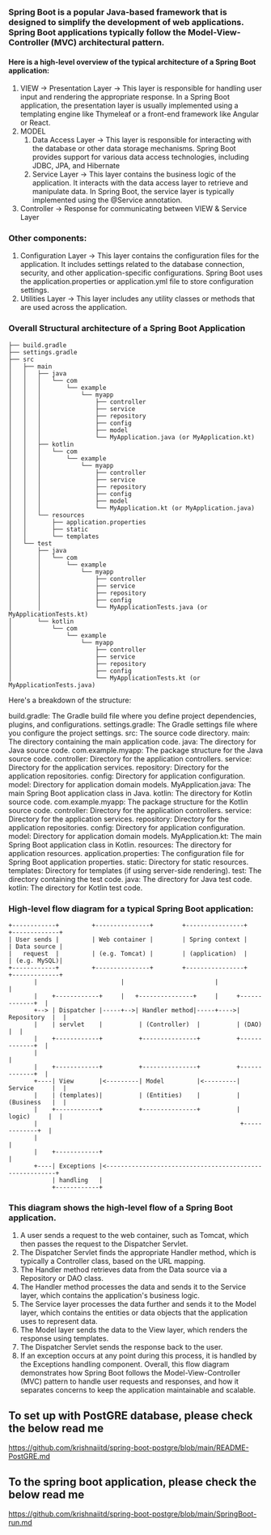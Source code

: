 ### Spring Boot is a popular Java-based framework that is designed to simplify the development of web applications. Spring Boot applications typically follow the Model-View-Controller (MVC) architectural pattern.

#### Here is a high-level overview of the typical architecture of a Spring Boot application:
1. VIEW -> Presentation Layer -> This layer is responsible for handling user input and rendering the appropriate response. In a Spring Boot application, the presentation layer is usually implemented using a templating engine like Thymeleaf or a front-end framework like Angular or React.
2. MODEL 
   1. Data Access Layer -> This layer is responsible for interacting with the database or other data storage mechanisms. Spring Boot provides support for various data access technologies, including JDBC, JPA, and Hibernate
   2. Service Layer -> This layer contains the business logic of the application. It interacts with the data access layer to retrieve and manipulate data. In Spring Boot, the service layer is typically implemented using the @Service annotation.
3. Controller -> Response for communicating between VIEW & Service Layer

### Other components:
1. Configuration Layer -> This layer contains the configuration files for the application. It includes settings related to the database connection, security, and other application-specific configurations. Spring Boot uses the application.properties or application.yml file to store configuration settings.
2. Utilities Layer -> This layer includes any utility classes or methods that are used across the application.

### Overall Structural architecture of a Spring Boot Application 
```
├── build.gradle
├── settings.gradle
├── src
│   ├── main
│   │   ├── java
│   │   │   └── com
│   │   │       └── example
│   │   │           └── myapp
│   │   │               ├── controller
│   │   │               ├── service
│   │   │               ├── repository
│   │   │               ├── config
│   │   │               ├── model
│   │   │               └── MyApplication.java (or MyApplication.kt)
│   │   ├── kotlin
│   │   │   └── com
│   │   │       └── example
│   │   │           └── myapp
│   │   │               ├── controller
│   │   │               ├── service
│   │   │               ├── repository
│   │   │               ├── config
│   │   │               ├── model
│   │   │               └── MyApplication.kt (or MyApplication.java)
│   │   └── resources
│   │       ├── application.properties
│   │       ├── static
│   │       └── templates
│   └── test
│       ├── java
│       │   └── com
│       │       └── example
│       │           └── myapp
│       │               ├── controller
│       │               ├── service
│       │               ├── repository
│       │               ├── config
│       │               └── MyApplicationTests.java (or MyApplicationTests.kt)
│       └── kotlin
│           └── com
│               └── example
│                   └── myapp
│                       ├── controller
│                       ├── service
│                       ├── repository
│                       ├── config
│                       └── MyApplicationTests.kt (or MyApplicationTests.java)
```
Here's a breakdown of the structure:

build.gradle: The Gradle build file where you define project dependencies, plugins, and configurations.
settings.gradle: The Gradle settings file where you configure the project settings.
src: The source code directory.
   main: The directory containing the main application code.
      java: The directory for Java source code.
         com.example.myapp: The package structure for the Java source code.
               controller: Directory for the application controllers.
               service: Directory for the application services.
               repository: Directory for the application repositories.
               config: Directory for application configuration.         
               model: Directory for application domain models.
               MyApplication.java: The main Spring Boot application class in Java.
      kotlin: The directory for Kotlin source code.
         com.example.myapp: The package structure for the Kotlin source code.
            controller: Directory for the application controllers.
            service: Directory for the application services.
            repository: Directory for the application repositories.
            config: Directory for application configuration.
            model: Directory for application domain models.
            MyApplication.kt: The main Spring Boot application class in Kotlin.
            resources: The directory for application resources.
            application.properties: The configuration file for Spring Boot application properties.
            static: Directory for static resources.
            templates: Directory for templates (if using server-side rendering).
      test: The directory containing the test code.
      java: The directory for Java test code.
      kotlin: The directory for Kotlin test code.


###  High-level flow diagram for a typical Spring Boot application:
    +------------+         +---------------+        +----------------+        +-------------+
    | User sends |         | Web container |        | Spring context |        | Data source |
    |   request  |         | (e.g. Tomcat) |        | (application)  |        | (e.g. MySQL)|
    +------------+         +---------------+        +----------------+        +-------------+
           |                       |                         |                        |
           |    +------------+     |   +---------------+     |     +-------------+  |
           +--> | Dispatcher |-----+-->| Handler method|-----+---->| Repository  |  |
           |    | servlet    |          | (Controller)  |          | (DAO)       |  |
           |    +------------+          +---------------+          +-------------+  |
           |                                                                             |
           |    +------------+          +---------------+          +-------------+  |
           +----| View       |<---------| Model         |<---------| Service     |  |
           |    | (templates)|          | (Entities)    |          | (Business   |  |
           |    +------------+          +---------------+          |  logic)     |  |
           |                                                        +-------------+  |
           |                                                                             |
           |    +------------+                                                         |
           +----| Exceptions |<--------------------------------------------------------+
                | handling   |
                +------------+


### This diagram shows the high-level flow of a Spring Boot application.
1. A user sends a request to the web container, such as Tomcat, which then passes the request to the Dispatcher Servlet.
2. The Dispatcher Servlet finds the appropriate Handler method, which is typically a Controller class, based on the URL mapping.
3. The Handler method retrieves data from the Data source via a Repository or DAO class.
4. The Handler method processes the data and sends it to the Service layer, which contains the application's business logic.
5. The Service layer processes the data further and sends it to the Model layer, which contains the entities or data objects that the application uses to represent data.
6. The Model layer sends the data to the View layer, which renders the response using templates. 
7. The Dispatcher Servlet sends the response back to the user. 
8. If an exception occurs at any point during this process, it is handled by the Exceptions handling component.
Overall, this flow diagram demonstrates how Spring Boot follows the Model-View-Controller (MVC) pattern to handle user requests and responses, and how it separates concerns to keep the application maintainable and scalable.


## To set up with PostGRE database, please check the below read me
https://github.com/krishnaiitd/spring-boot-postgre/blob/main/README-PostGRE.md 

## To the spring boot application,  please check the below read me
https://github.com/krishnaiitd/spring-boot-postgre/blob/main/SpringBoot-run.md